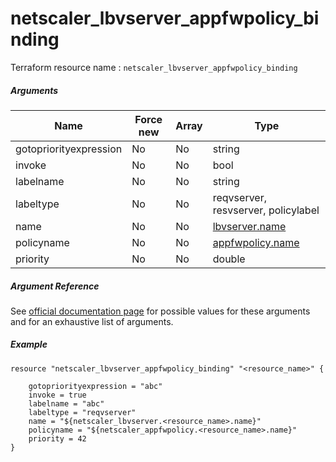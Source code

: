 # netscaler_lbvserver_appfwpolicy_binding

Terraform resource name : ```netscaler_lbvserver_appfwpolicy_binding```

##### Arguments

| Name | Force new | Array | Type |
|----|----|----|----|
|gotopriorityexpression|No|No|string|
|invoke|No|No|bool|
|labelname|No|No|string|
|labeltype|No|No|reqvserver, resvserver, policylabel|
|name|No|No|[lbvserver.name](/doc/resources/lbvserver.md)|
|policyname|No|No|[appfwpolicy.name](/doc/resources/appfwpolicy.md)|
|priority|No|No|double|

##### Argument Reference

See [official documentation page](https://developer-docs.citrix.com/projects/netscaler-nitro-api/en/11.0/configuration/load-balancing/lbvserver_appfwpolicy_binding/lbvserver_appfwpolicy_binding/) for possible values for these arguments and for an exhaustive list of arguments.

##### Example

```
resource "netscaler_lbvserver_appfwpolicy_binding" "<resource_name>" {

    gotopriorityexpression = "abc"
    invoke = true
    labelname = "abc"
    labeltype = "reqvserver"
    name = "${netscaler_lbvserver.<resource_name>.name}"
    policyname = "${netscaler_appfwpolicy.<resource_name>.name}"
    priority = 42
}
```

